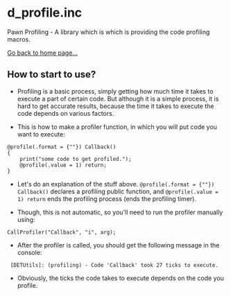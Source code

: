 # d_profile.inc
Pawn Profiling - A library which is which is providing the code profiling macros.

[Go back to home page...](README.md)

## How to start to use?

- Profiling is a basic process, simply getting how much time it takes to execute a part of certain code. But although it is a simple process, it is hard to get accurate results, because the time it takes to execute the code depends on various factors.

- This is how to make a profiler function, in which you will put code you want to execute:
```pawn
@profile(.format = {""}) Callback()
{
	print("some code to get profiled.");
	@profile(.value = 1) return;
}
```

- Let's do an explanation of the stuff above. `@profile(.format = {""}) Callback()` declares a profiling public function, and `@profile(.value = 1) return` ends the profiling process (ends the profiling timer).

- Though, this is not automatic, so you'll need to run the profiler manually using:

```pawn
CallProfiler("Callback", "i", arg);
```

- After the profiler is called, you should get the following message in the console:

```
 [DETUtils]: (profiling) - Code 'Callback' took 27 ticks to execute.
```

- Obviously, the ticks the code takes to execute depends on the code you profile.
